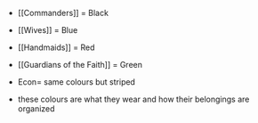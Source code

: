 - [[Commanders]] = Black
- [[Wives]] = Blue
- [[Handmaids]] = Red
- [[Guardians of the Faith]] = Green

- Econ= same colours but striped

- these colours are what they wear and how their belongings are organized